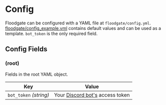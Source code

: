 # Config

Floodgate can be configured with a YAML file at `floodgate/config.yml`.
[floodgate/config_example.yml](../floodgate/config_example.yml) contains
default values and can be used as a template. `bot_token` is the only required
field.

## Config Fields

### (root)

Fields in the root YAML object.

| Key                    | Value                                                                                     |
|------------------------|-------------------------------------------------------------------------------------------|
| `bot_token` *(string)* | Your [Discord bot's](https://discord.com/developers/docs/topics/oauth2#bots) access token |
